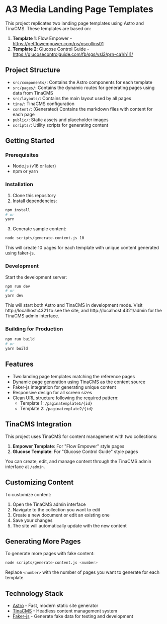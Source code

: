 # A3 Media Landing Page Templates

This project replicates two landing page templates using Astro and TinaCMS. These templates are based on:

1. **Template 1**: Flow Empower - https://getflowempower.com/ps/pscollins01
2. **Template 2**: Glucose Control Guide - https://glucosecontrolguide.com/fb/sgs/vsl3/prn-ca1/h1l1/

## Project Structure

- `src/components/`: Contains the Astro components for each template
- `src/pages/`: Contains the dynamic routes for generating pages using data from TinaCMS
- `src/layouts/`: Contains the main layout used by all pages
- `tina/`: TinaCMS configuration
- `content/`: (Generated) Contains the markdown files with content for each page
- `public/`: Static assets and placeholder images
- `scripts/`: Utility scripts for generating content

## Getting Started

### Prerequisites

- Node.js (v16 or later)
- npm or yarn

### Installation

1. Clone this repository
2. Install dependencies:

```bash
npm install 
# or
yarn
```

3. Generate sample content:

```bash
node scripts/generate-content.js 10
```

This will create 10 pages for each template with unique content generated using faker-js.

### Development

Start the development server:

```bash
npm run dev
# or
yarn dev
```

This will start both Astro and TinaCMS in development mode. Visit http://localhost:4321 to see the site, and http://localhost:4321/admin for the TinaCMS admin interface.

### Building for Production

```bash
npm run build
# or
yarn build
```

## Features

- Two landing page templates matching the reference pages
- Dynamic page generation using TinaCMS as the content source
- Faker-js integration for generating unique content
- Responsive design for all screen sizes
- Clean URL structure following the required pattern:
  - Template 1: `/paginatemplate1/{id}`
  - Template 2: `/paginatemplate2/{id}`

## TinaCMS Integration

This project uses TinaCMS for content management with two collections:

1. **Empower Template**: For "Flow Empower" style pages
2. **Glucose Template**: For "Glucose Control Guide" style pages

You can create, edit, and manage content through the TinaCMS admin interface at `/admin`.

## Customizing Content

To customize content:

1. Open the TinaCMS admin interface
2. Navigate to the collection you want to edit
3. Create a new document or edit an existing one
4. Save your changes
5. The site will automatically update with the new content

## Generating More Pages

To generate more pages with fake content:

```bash
node scripts/generate-content.js <number>
```

Replace `<number>` with the number of pages you want to generate for each template.

## Technology Stack

- [Astro](https://astro.build/) - Fast, modern static site generator
- [TinaCMS](https://tina.io/) - Headless content management system
- [Faker-js](https://fakerjs.dev/) - Generate fake data for testing and development